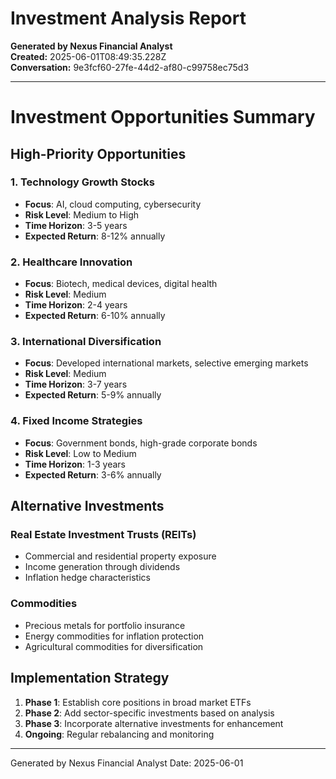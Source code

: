 # Investment Analysis Report

**Generated by Nexus Financial Analyst**  
**Created:** 2025-06-01T08:49:35.228Z  
**Conversation:** 9e3fcf60-27fe-44d2-af80-c99758ec75d3

---

# Investment Opportunities Summary

## High-Priority Opportunities

### 1. Technology Growth Stocks
- **Focus**: AI, cloud computing, cybersecurity
- **Risk Level**: Medium to High
- **Time Horizon**: 3-5 years
- **Expected Return**: 8-12% annually

### 2. Healthcare Innovation
- **Focus**: Biotech, medical devices, digital health
- **Risk Level**: Medium
- **Time Horizon**: 2-4 years  
- **Expected Return**: 6-10% annually

### 3. International Diversification
- **Focus**: Developed international markets, selective emerging markets
- **Risk Level**: Medium
- **Time Horizon**: 3-7 years
- **Expected Return**: 5-9% annually

### 4. Fixed Income Strategies
- **Focus**: Government bonds, high-grade corporate bonds
- **Risk Level**: Low to Medium
- **Time Horizon**: 1-3 years
- **Expected Return**: 3-6% annually

## Alternative Investments

### Real Estate Investment Trusts (REITs)
- Commercial and residential property exposure
- Income generation through dividends
- Inflation hedge characteristics

### Commodities
- Precious metals for portfolio insurance
- Energy commodities for inflation protection
- Agricultural commodities for diversification

## Implementation Strategy
1. **Phase 1**: Establish core positions in broad market ETFs
2. **Phase 2**: Add sector-specific investments based on analysis
3. **Phase 3**: Incorporate alternative investments for enhancement
4. **Ongoing**: Regular rebalancing and monitoring

---
Generated by Nexus Financial Analyst
Date: 2025-06-01